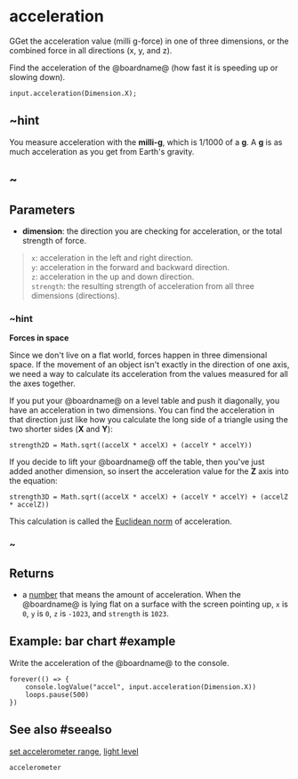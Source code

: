 # acceleration

GGet the acceleration value (milli g-force) in one of three dimensions, or the combined force in all directions (x, y, and z).

Find the acceleration of the @boardname@ (how fast it is speeding up or slowing down).

```sig
input.acceleration(Dimension.X);
```

## ~hint

You measure acceleration with the **milli-g**, which is 1/1000 of a **g**.
A **g** is as much acceleration as you get from Earth's gravity.

## ~

## Parameters

* **dimension**: the direction you are checking for acceleration, or the total strength of force.
>`x`: acceleration in the left and right direction.<br/>
`y`: acceleration in the forward and backward direction.<br/>
`z`: acceleration in the up and down direction.<br/>
`strength`: the resulting strength of acceleration from all three dimensions (directions).

### ~hint

**Forces in space**

Since we don't live on a flat world, forces happen in three dimensional space. If the movement of an object isn't exactly in the direction of one axis, we need a way to calculate its acceleration from the values measured for all the axes together.

If you put your @boardname@ on a level table and push it diagonally, you have an acceleration in two dimensions. You can find the acceleration in that direction just like how you calculate the long side of a triangle using the two shorter sides (**X** and **Y**): 

```strength2D = Math.sqrt((accelX * accelX) + (accelY * accelY))```

If you decide to lift your @boardname@ off the table, then you've just added another dimension, so insert the acceleration value for the **Z** axis into the equation:

```strength3D = Math.sqrt((accelX * accelX) + (accelY * accelY) + (accelZ * accelZ))```

This calculation is called the [Euclidean norm](https://en.wikipedia.org/wiki/Euclidean_norm) of acceleration.

### ~

## Returns

* a [number](/types/number) that means the amount of acceleration. When the @boardname@ is lying flat on a surface with the screen pointing up, `x` is `0`, `y` is `0`, `z` is `-1023`, and `strength` is `1023`.

## Example: bar chart #example

Write the acceleration of the @boardname@ to the console.

```blocks
forever(() => {
    console.logValue("accel", input.acceleration(Dimension.X))
    loops.pause(500)
})
```

## See also #seealso

[set accelerometer range](/reference/input/set-accelerometer-range),
[light level](/reference/input/light-level)

```package
accelerometer
```